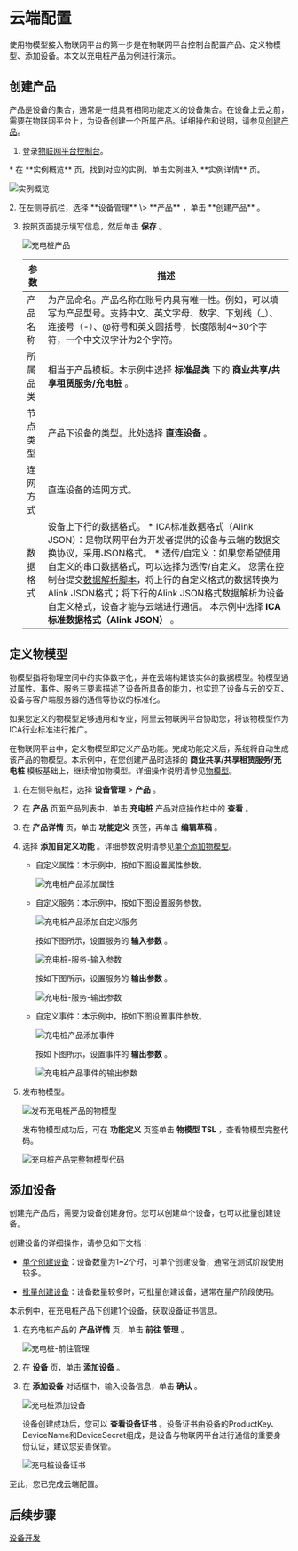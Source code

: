 云端配置 
=========================

使用物模型接入物联网平台的第一步是在物联网平台控制台配置产品、定义物模型、添加设备。本文以充电桩产品为例进行演示。

创建产品 
-------------------------

产品是设备的集合，通常是一组具有相同功能定义的设备集合。在设备上云之前，需要在物联网平台上，为设备创建一个所属产品。详细操作和说明，请参见[创建产品](/cn.zh-CN/设备接入/创建产品.md)。

1. 登录[物联网平台控制台](http://iot.console.aliyun.com/)。

   

<conref-wrap id="conref-wrap-myv-uqr-2nu">
* 在 **实例概览** 页，找到对应的实例，单击实例进入 **实例详情** 页。

  ![实例概览](https://static-aliyun-doc.oss-accelerate.aliyuncs.com/assets/img/zh-CN/8727475061/p174584.png)

<conref-suf id="conref-suf-ulk-e5b-8ma">
</conref-suf>

</conref-wrap>
2. 在左侧导航栏，选择 **设备管理** \> **产品** ，单击 **创建产品** 。

   

3. 按照页面提示填写信息，然后单击 **保存** 。

   ![充电桩产品 ](https://static-aliyun-doc.oss-accelerate.aliyuncs.com/assets/img/zh-CN/3931649951/p139282.png)
   

   |  参数  |                                                                                                                                                                                                                    描述                                                                                                                                                                                                                     |
   |------|-------------------------------------------------------------------------------------------------------------------------------------------------------------------------------------------------------------------------------------------------------------------------------------------------------------------------------------------------------------------------------------------------------------------------------------------|
   | 产品名称 | 为产品命名。产品名称在账号内具有唯一性。例如，可以填写为产品型号。支持中文、英文字母、数字、下划线（_）、连接号（-）、@符号和英文圆括号，长度限制4\~30个字符，一个中文汉字计为2个字符。                                                                                                                                                                                                                                                                                                                                          |
   | 所属品类 | 相当于产品模板。本示例中选择 **标准品类** 下的 **商业共享/共享租赁服务/充电桩** 。                                                                                                                                                                                                                                                                                                                                                                                          |
   | 节点类型 | 产品下设备的类型。此处选择 **直连设备** 。                                                                                                                                                                                                                                                                                                                                                                                                                  |
   | 连网方式 | 直连设备的连网方式。                                                                                                                                                                                                                                                                                                                                                                                                                                |
   | 数据格式 | 设备上下行的数据格式。 * ICA标准数据格式（Alink JSON）：是物联网平台为开发者提供的设备与云端的数据交换协议，采用JSON格式。   * 透传/自定义：如果您希望使用自定义的串口数据格式，可以选择为透传/自定义。 您需在控制台提交[数据解析脚本](https://help.aliyun.com/document_detail/68702.html#concept-rhj-535-42b)，将上行的自定义格式的数据转换为Alink JSON格式；将下行的Alink JSON格式数据解析为设备自定义格式，设备才能与云端进行通信。    本示例中选择 **ICA标准数据格式（Alink JSON）** 。 |

   




定义物模型 
--------------------------

物模型指将物理空间中的实体数字化，并在云端构建该实体的数据模型。物模型通过属性、事件、服务三要素描述了设备所具备的能力，也实现了设备与云的交互、设备与客户端服务器的通信等协议的标准化。

如果您定义的物模型足够通用和专业，阿里云物联网平台协助您，将该物模型作为ICA行业标准进行推广。

在物联网平台中，定义物模型即定义产品功能。完成功能定义后，系统将自动生成该产品的物模型。本示例中，在您创建产品时选择的 **商业共享/共享租赁服务/充电桩** 模板基础上，继续增加物模型。详细操作说明请参见[物模型](/cn.zh-CN/设备管理/物模型/什么是物模型.md)。

1. 在左侧导航栏，选择 **设备管理** \> **产品** 。

   

2. 在 **产品** 页面产品列表中，单击 **充电桩** 产品对应操作栏中的 **查看** 。

   

3. 在 **产品详情** 页，单击 **功能定义** 页签，再单击 **编辑草稿** 。

   

4. 选择 **添加自定义功能** 。详细参数说明请参见[单个添加物模型](/cn.zh-CN/设备管理/物模型/单个添加物模型.md)。 

   * 自定义属性：本示例中，按如下图设置属性参数。

     ![充电桩产品添加属性](https://static-aliyun-doc.oss-accelerate.aliyuncs.com/assets/img/zh-CN/3931649951/p139866.png)
     
   
   * 自定义服务：本示例中，按如下图设置服务参数。

     ![充电桩产品添加自定义服务](https://static-aliyun-doc.oss-accelerate.aliyuncs.com/assets/img/zh-CN/3931649951/p161066.png)

     按如下图所示，设置服务的 **输入参数** 。

     ![充电桩-服务-输入参数](https://static-aliyun-doc.oss-accelerate.aliyuncs.com/assets/img/zh-CN/3931649951/p161068.png)

     按如下图所示，设置服务的 **输出参数** 。

     ![充电桩-服务-输出参数](https://static-aliyun-doc.oss-accelerate.aliyuncs.com/assets/img/zh-CN/4931649951/p161070.png)
     
   
   * 自定义事件：本示例中，按如下图设置事件参数。

     ![充电桩产品添加事件](https://static-aliyun-doc.oss-accelerate.aliyuncs.com/assets/img/zh-CN/4931649951/p139867.png)

     按如下图所示，设置事件的 **输出参数** 。

     ![充电桩产品事件的输出参数](https://static-aliyun-doc.oss-accelerate.aliyuncs.com/assets/img/zh-CN/4931649951/p139868.png)
     
   

   

5. 发布物模型。

   ![发布充电桩产品的物模型](https://static-aliyun-doc.oss-accelerate.aliyuncs.com/assets/img/zh-CN/4931649951/p139872.png)

   发布物模型成功后，可在 **功能定义** 页签单击 **物模型 TSL** ，查看物模型完整代码。

   ![充电桩产品完整物模型代码](https://static-aliyun-doc.oss-accelerate.aliyuncs.com/assets/img/zh-CN/4931649951/p139895.png)
   




添加设备 
-------------------------

创建完产品后，需要为设备创建身份。您可以创建单个设备，也可以批量创建设备。

创建设备的详细操作，请参见如下文档：

* [单个创建设备](/cn.zh-CN/设备接入/创建设备/单个创建设备.md)：设备数量为1\~2个时，可单个创建设备，通常在测试阶段使用较多。

  

* [批量创建设备](/cn.zh-CN/设备接入/创建设备/批量创建设备.md)：设备数量较多时，可批量创建设备，通常在量产阶段使用。

  




本示例中，在充电桩产品下创建1个设备，获取设备证书信息。

1. 在充电桩产品的 **产品详情** 页，单击 **前往** **管理** 。

   ![充电桩-前往管理](https://static-aliyun-doc.oss-accelerate.aliyuncs.com/assets/img/zh-CN/4931649951/p139898.png)
   

2. 在 **设备** 页，单击 **添加设备** 。

   

3. 在 **添加设备** 对话框中，输入设备信息，单击 **确认** 。

   ![充电桩添加设备](https://static-aliyun-doc.oss-accelerate.aliyuncs.com/assets/img/zh-CN/4931649951/p139900.png)

   设备创建成功后，您可以 **查看设备证书** 。设备证书由设备的ProductKey、DeviceName和DeviceSecret组成，是设备与物联网平台进行通信的重要身份认证，建议您妥善保管。

   ![充电桩设备证书](https://static-aliyun-doc.oss-accelerate.aliyuncs.com/assets/img/zh-CN/4931649951/p139903.png)
   




至此，您已完成云端配置。

后续步骤 
-------------------------

[设备开发](/cn.zh-CN/最佳实践/物模型接入价值与实践/设备开发/使用SDK开发.md)

